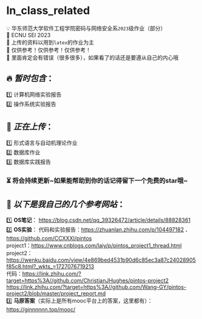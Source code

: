# In_class_related

💡 华东师范大学软件工程学院密码与网络安全系`2023`级作业（部分）  
📌 ECNU SEI 2023  
📌 上传的资料以用到`latex`的作业为主  
📌 仅供参考！仅供参考！仅供参考！  
📌 里面肯定会有错误（很多很多），如果看了的话还是要遵从自己的内心哦

## 🔥 ***暂时包含***：  
1️⃣ 计算机网络实验报告  
2️⃣ 操作系统实验报告  

## 🚀 ***正在上传***：  
1️⃣ 形式语言与自动机理论作业  
2️⃣ 数据库作业  
3️⃣ 数据库实践报告

### ⏳ 将会持续更新\~如果能帮助到你的话记得留下一个免费的star哦\~  

## :balloon: ***以下是我自己的几个参考网站***：  
1️⃣ **OS笔记**：
  https://blog.csdn.net/qq_39326472/article/details/88828361  
2️⃣ **OS实验**：
  代码和实验报告：https://zhuanlan.zhihu.com/p/104497182 、 https://github.com/CCXXXI/pintos  
  project1：https://www.cnblogs.com/laiy/p/pintos_project1_thread.html  
  project2：https://wenku.baidu.com/view/4e869bed4531b90d6c85ec3a87c24028905f85c8.html?_wkts_=1727076719213  
  代码：https://link.zhihu.com/?target=https%3A//github.com/ChristianJHughes/pintos-project2  
			  https://link.zhihu.com/?target=https%3A//github.com/Wang-GY/pintos-project2/blob/master/project_report.md  
3️⃣ **马原答案**（实际上是所有mooc平台上的答案，这里都有）：  
  https://ginnnnnn.top/mooc/  
